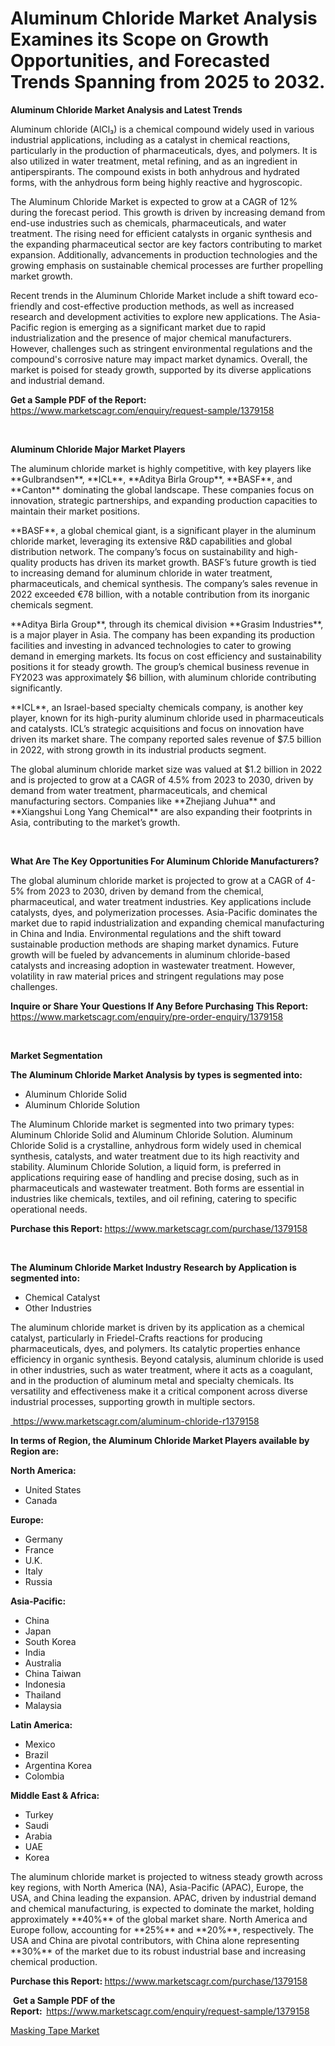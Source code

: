 <p><h1>Aluminum Chloride Market Analysis Examines its Scope on Growth Opportunities, and Forecasted Trends Spanning from 2025 to 2032.</h1></p><p><strong>Aluminum Chloride Market Analysis and Latest Trends</strong></p>
<p><p>Aluminum chloride (AlCl₃) is a chemical compound widely used in various industrial applications, including as a catalyst in chemical reactions, particularly in the production of pharmaceuticals, dyes, and polymers. It is also utilized in water treatment, metal refining, and as an ingredient in antiperspirants. The compound exists in both anhydrous and hydrated forms, with the anhydrous form being highly reactive and hygroscopic.</p><p>The Aluminum Chloride Market is expected to grow at a CAGR of 12% during the forecast period. This growth is driven by increasing demand from end-use industries such as chemicals, pharmaceuticals, and water treatment. The rising need for efficient catalysts in organic synthesis and the expanding pharmaceutical sector are key factors contributing to market expansion. Additionally, advancements in production technologies and the growing emphasis on sustainable chemical processes are further propelling market growth.</p><p>Recent trends in the Aluminum Chloride Market include a shift toward eco-friendly and cost-effective production methods, as well as increased research and development activities to explore new applications. The Asia-Pacific region is emerging as a significant market due to rapid industrialization and the presence of major chemical manufacturers. However, challenges such as stringent environmental regulations and the compound's corrosive nature may impact market dynamics. Overall, the market is poised for steady growth, supported by its diverse applications and industrial demand.</p></p>
<p><strong>Get a Sample PDF of the Report:&nbsp;</strong> <a href="https://www.marketscagr.com/enquiry/request-sample/1379158?utm_campaign=2186&utm_medium=2&utm_source=Github&utm_content=ia&utm_term=25012025&utm_id=aluminum-chloride">https://www.marketscagr.com/enquiry/request-sample/1379158</a></p>
<p>&nbsp;</p>
<p><strong>Aluminum Chloride Major Market Players</strong></p>
<p><p>The aluminum chloride market is highly competitive, with key players like **Gulbrandsen**, **ICL**, **Aditya Birla Group**, **BASF**, and **Canton** dominating the global landscape. These companies focus on innovation, strategic partnerships, and expanding production capacities to maintain their market positions.</p><p>**BASF**, a global chemical giant, is a significant player in the aluminum chloride market, leveraging its extensive R&D capabilities and global distribution network. The company’s focus on sustainability and high-quality products has driven its market growth. BASF’s future growth is tied to increasing demand for aluminum chloride in water treatment, pharmaceuticals, and chemical synthesis. The company’s sales revenue in 2022 exceeded €78 billion, with a notable contribution from its inorganic chemicals segment.</p><p>**Aditya Birla Group**, through its chemical division **Grasim Industries**, is a major player in Asia. The company has been expanding its production facilities and investing in advanced technologies to cater to growing demand in emerging markets. Its focus on cost efficiency and sustainability positions it for steady growth. The group’s chemical business revenue in FY2023 was approximately $6 billion, with aluminum chloride contributing significantly.</p><p>**ICL**, an Israel-based specialty chemicals company, is another key player, known for its high-purity aluminum chloride used in pharmaceuticals and catalysts. ICL’s strategic acquisitions and focus on innovation have driven its market share. The company reported sales revenue of $7.5 billion in 2022, with strong growth in its industrial products segment.</p><p>The global aluminum chloride market size was valued at $1.2 billion in 2022 and is projected to grow at a CAGR of 4.5% from 2023 to 2030, driven by demand from water treatment, pharmaceuticals, and chemical manufacturing sectors. Companies like **Zhejiang Juhua** and **Xiangshui Long Yang Chemical** are also expanding their footprints in Asia, contributing to the market’s growth.</p></p>
<p>&nbsp;</p>
<p><strong>What Are The Key Opportunities For Aluminum Chloride Manufacturers?</strong></p>
<p><p>The global aluminum chloride market is projected to grow at a CAGR of 4-5% from 2023 to 2030, driven by demand from the chemical, pharmaceutical, and water treatment industries. Key applications include catalysts, dyes, and polymerization processes. Asia-Pacific dominates the market due to rapid industrialization and expanding chemical manufacturing in China and India. Environmental regulations and the shift toward sustainable production methods are shaping market dynamics. Future growth will be fueled by advancements in aluminum chloride-based catalysts and increasing adoption in wastewater treatment. However, volatility in raw material prices and stringent regulations may pose challenges.</p></p>
<p><strong>Inquire or Share Your Questions If Any Before Purchasing This Report:</strong> <a href="https://www.marketscagr.com/enquiry/pre-order-enquiry/1379158?utm_campaign=2186&utm_medium=2&utm_source=Github&utm_content=ia&utm_term=25012025&utm_id=aluminum-chloride">https://www.marketscagr.com/enquiry/pre-order-enquiry/1379158</a></p>
<p>&nbsp;</p>
<p><strong>Market Segmentation</strong></p>
<p><strong>The Aluminum Chloride Market Analysis by types is segmented into:</strong></p>
<p><ul><li>Aluminum Chloride Solid</li><li>Aluminum Chloride Solution</li></ul></p>
<p><p>The Aluminum Chloride market is segmented into two primary types: Aluminum Chloride Solid and Aluminum Chloride Solution. Aluminum Chloride Solid is a crystalline, anhydrous form widely used in chemical synthesis, catalysts, and water treatment due to its high reactivity and stability. Aluminum Chloride Solution, a liquid form, is preferred in applications requiring ease of handling and precise dosing, such as in pharmaceuticals and wastewater treatment. Both forms are essential in industries like chemicals, textiles, and oil refining, catering to specific operational needs.</p></p>
<p><strong>Purchase this Report:&nbsp;</strong><a href="https://www.marketscagr.com/purchase/1379158?utm_campaign=2186&utm_medium=2&utm_source=Github&utm_content=ia&utm_term=25012025&utm_id=aluminum-chloride">https://www.marketscagr.com/purchase/1379158</a></p>
<p>&nbsp;</p>
<p><strong>The Aluminum Chloride Market Industry Research by Application is segmented into:</strong></p>
<p><ul><li>Chemical Catalyst</li><li>Other Industries</li></ul></p>
<p><p>The aluminum chloride market is driven by its application as a chemical catalyst, particularly in Friedel-Crafts reactions for producing pharmaceuticals, dyes, and polymers. Its catalytic properties enhance efficiency in organic synthesis. Beyond catalysis, aluminum chloride is used in other industries, such as water treatment, where it acts as a coagulant, and in the production of aluminum metal and specialty chemicals. Its versatility and effectiveness make it a critical component across diverse industrial processes, supporting growth in multiple sectors.</p></p>
<p><a href="https://www.marketscagr.com/aluminum-chloride-r1379158?utm_campaign=2186&utm_medium=2&utm_source=Github&utm_content=ia&utm_term=25012025&utm_id=aluminum-chloride">&nbsp;https://www.marketscagr.com/aluminum-chloride-r1379158</a></p>
<p><strong>In terms of Region, the Aluminum Chloride Market Players available by Region are:</strong></p>
<p>
    <p> <strong> North America: </strong>
        <ul>
            <li>United States</li>
            <li>Canada</li>
        </ul>
        </p> 
    <p> <strong> Europe: </strong>
        <ul>
            <li>Germany</li>
            <li>France</li>
            <li>U.K.</li>
            <li>Italy</li>
            <li>Russia</li>
        </ul>
        </p> 
    <p> <strong> Asia-Pacific: </strong>
        <ul>
            <li>China</li>
            <li>Japan</li>
            <li>South Korea</li>
            <li>India</li>
            <li>Australia</li>
            <li>China Taiwan</li>
            <li>Indonesia</li>
            <li>Thailand</li>
            <li>Malaysia</li>
        </ul>
        </p> 
    <p> <strong> Latin America: </strong>
        <ul>
            <li>Mexico</li>
            <li>Brazil</li>
            <li>Argentina Korea</li>
            <li>Colombia</li>
        </ul>
        </p> 
    <p> <strong> Middle East & Africa: </strong>
        <ul>
            <li>Turkey</li>
            <li>Saudi</li>
            <li>Arabia</li>
            <li>UAE</li>
            <li>Korea</li>
        </ul>
    </p>
    </p>
<p><p>The aluminum chloride market is projected to witness steady growth across key regions, with North America (NA), Asia-Pacific (APAC), Europe, the USA, and China leading the expansion. APAC, driven by industrial demand and chemical manufacturing, is expected to dominate the market, holding approximately **40%** of the global market share. North America and Europe follow, accounting for **25%** and **20%**, respectively. The USA and China are pivotal contributors, with China alone representing **30%** of the market due to its robust industrial base and increasing chemical production.</p></p>
<p><strong>Purchase this Report: </strong><a href="https://www.marketscagr.com/purchase/1379158?utm_campaign=2186&utm_medium=2&utm_source=Github&utm_content=ia&utm_term=25012025&utm_id=aluminum-chloride">https://www.marketscagr.com/purchase/1379158</a></p>
<p>&nbsp;<strong>Get a Sample PDF of the Report:&nbsp;&nbsp;</strong><a href="https://www.marketscagr.com/enquiry/request-sample/1379158?utm_campaign=2186&utm_medium=2&utm_source=Github&utm_content=ia&utm_term=25012025&utm_id=aluminum-chloride">https://www.marketscagr.com/enquiry/request-sample/1379158</a></p>
<p><strong></strong></p>
<p><p><a href="https://github.com/nathandecarvalho/Market-Research-Report-List-5/blob/main/masking-tape-market.md?utm_campaign=2186&utm_medium=2&utm_source=Github&utm_content=ia&utm_term=25012025&utm_id=aluminum-chloride">Masking Tape Market</a></p></p>